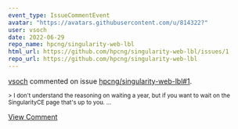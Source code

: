 ```yaml
---
event_type: IssueCommentEvent
avatar: "https://avatars.githubusercontent.com/u/814322?"
user: vsoch
date: 2022-06-29
repo_name: hpcng/singularity-web-lbl
html_url: https://github.com/hpcng/singularity-web-lbl/issues/1
repo_url: https://github.com/hpcng/singularity-web-lbl
---
```


<a href='https://github.com/vsoch' target='_blank'>vsoch</a> commented on issue <a href='https://github.com/hpcng/singularity-web-lbl/issues/1' target='_blank'>hpcng/singularity-web-lbl#1</a>.

<small>> I don't understand the reasoning on waiting a year, but if you want to wait on the SingularityCE page that's up to you....</small>

<a href='https://github.com/hpcng/singularity-web-lbl/issues/1' target='_blank'>View Comment</a>